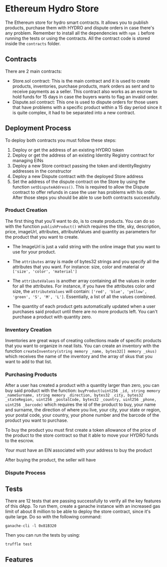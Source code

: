 # Ethereum Hydro Store
The Ethereum store for hydro smart contracts. It allows you to publish products, purchase them with HYDRO and dispute orders in case there's any problem. Remember to install all the dependencies with `npm i` before running the tests or using the contracts. All the contract code is stored inside the `contracts` folder.

## Contracts
There are 2 main contracts:
- Store.sol contract: This is the main contract and it is used to create products, inventories, purchase products, mark orders as sent and to receive payments as a seller. This contract also works as an escrow to hold funds for 15 days in case the buyers wants to flag an invalid order.
- Dispute.sol contract: This one is used to dispute orders for those users that have problems with a specific product within a 15 day period since it is quite complex, it had to be separated into a new contract.

## Deployment Process
To deploy both contracts you must follow these steps:
1. Deploy or get the address of an existing HYDRO token
2. Deploy or get the address of an existing Identity Registry contract for managing EINs
3. Deploy a new Store contract passing the token and identityRegistry addresses in the constructor
4. Deploy a new Dispute contract with the deployed Store address
5. Set the address of the dispute contract on the Store by using the function `setDisputeAddress()`. This is required to allow the Dispute contract to offer refunds in case the user has problems with his order.
After those steps you should be able to use both contracts successfully.

### Product Creation
The first thing that you'll want to do, is to create products. You can do so with the function `publishProduct()` which requires the title, sky, description, price, imageUrl, attributes, attributeValues and quantity as parameters for the product that you want to create.

- The ImageUrl is just a valid string with the online image that you want to use for your product.

- The `attributes` array is made of bytes32 strings and you specify all the attributes that you want. For instance: size, color and material or `['size', 'color', 'material']`

- The `attributeValues` is another array containing all the values in order for all the attributes. For instance, if you have the attributes color and size, the `attributeValues` will contain: `['red', 'blue', 'yellow', 'green', 'S', 'M', 'L']`. Essentially, a list of all the values combined.

- The quantity of each product gets automatically updated when a user purchases said product until there are no more products left. You can't purchase a product with quantity zero.

### Inventory Creation
Inventories are great ways of creating collections made of specific products that you want to organize in neat lists. You can create an inventory with the function `createInventory(string memory _name, bytes32[] memory _skus)` which receives the name of the inventory and the array of skus that you want to add to that list.

### Purchasing Products
After a user has created a product with a quantity larger than zero, you can buy said product with the function: `buyProduct(uint256 _id, string memory _nameSurname, string memory _direction, bytes32 _city, bytes32 _stateRegion, uint256 _postalCode, bytes32 _country, uint256 _phone, uint256 _barcode)` which requires the id of the product to buy, your name and surname, the direction of where you live, your city, your state or region, your postal code, your country, your phone number and the barcode of the product you want to purchase.

To buy the product you must first create a token allowance of the price of the product to the store contract so that it able to move your HYDRO funds to the escrow.

Your must have an EIN associated with your address to buy the product

After buying the product, the seller will have

### Dispute Process

## Tests
There are 12 tests that are passing successfully to verify all the key features of this dApp. To run them, create a ganache instance with an increased gas limit of about 8 million to be able to deploy the store contract, since it's quite large. Do so with the following command:

```
ganache-cli -l 0x81B320
```

Then you can run the tests by using:

```
truffle test
```

## Features

